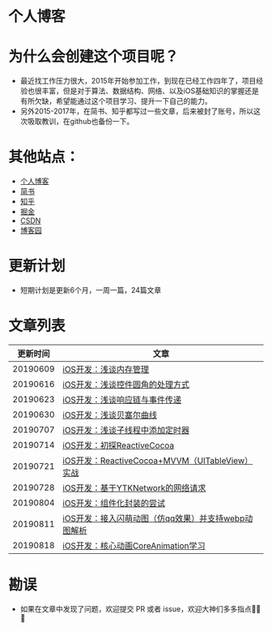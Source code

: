 # 个人博客
# 为什么会创建这个项目呢？
* 最近找工作压力很大，2015年开始参加工作，到现在已经工作四年了，项目经验也很丰富，但是对于算法、数据结构、网络、以及iOS基础知识的掌握还是有所欠缺，希望能通过这个项目学习、提升一下自己的能力。
* 另外2015-2017年，在简书、知乎都写过一些文章，后来被封了账号，所以这次吸取教训，在github也备份一下。

# 其他站点：
* [个人博客](http://www.devpeng.com)
* [简书](https://www.jianshu.com/u/ab82c808132d)
* [知乎](https://www.zhihu.com/people/devpeng)
* [掘金](https://juejin.im/user/5cbfd60df265da036d79bd6c)
* [CSDN](https://blog.csdn.net/ctguqsx)
* [博客园]()

# 更新计划
* 短期计划是更新6个月，一周一篇，24篇文章
# 文章列表
更新时间 | 文章
-|-
20190609|[iOS开发：浅谈内存管理](https://github.com/pengwj/blogWork/blob/master/article/iOS%E5%BC%80%E5%8F%91%EF%BC%9A%E6%B5%85%E8%B0%88%E5%86%85%E5%AD%98%E7%AE%A1%E7%90%86.md)
20190616|[iOS开发：浅谈控件圆角的处理方式](https://github.com/pengwj/blogWork/blob/master/article/iOS%E5%BC%80%E5%8F%91%EF%BC%9A%E6%B5%85%E8%B0%88%E6%8E%A7%E4%BB%B6%E5%9C%86%E8%A7%92%E7%9A%84%E5%A4%84%E7%90%86%E6%96%B9%E5%BC%8F.md)
20190623|[iOS开发：浅谈响应链与事件传递](https://github.com/pengwj/blogWork/blob/master/article/iOS%E5%BC%80%E5%8F%91%EF%BC%9A%E6%B5%85%E8%B0%88%E5%93%8D%E5%BA%94%E9%93%BE%E4%B8%8E%E4%BA%8B%E4%BB%B6%E4%BC%A0%E9%80%92.md)
20190630|[iOS开发：浅谈贝塞尔曲线](https://github.com/pengwj/blogWork/blob/master/article/iOS%E5%BC%80%E5%8F%91%EF%BC%9A%E6%B5%85%E8%B0%88%E8%B4%9D%E5%A1%9E%E5%B0%94%E6%9B%B2%E7%BA%BF.md)
20190707|[iOS开发：浅谈子线程中添加定时器](https://github.com/pengwj/blogWork/blob/master/article/iOS%E5%BC%80%E5%8F%91%EF%BC%9A%E6%B5%85%E8%B0%88%E5%AD%90%E7%BA%BF%E7%A8%8B%E4%B8%AD%E6%B7%BB%E5%8A%A0%E5%AE%9A%E6%97%B6%E5%99%A8.md)
20190714|[iOS开发：初探ReactiveCocoa](https://github.com/pengwj/blogWork/blob/master/article/iOS开发：初探ReactiveCocoa.md)
20190721|[iOS开发：ReactiveCocoa+MVVM（UITableView）实战](https://github.com/pengwj/blogWork/blob/master/article/iOS%E5%BC%80%E5%8F%91%EF%BC%9AReactiveCocoa%2BMVVM%EF%BC%88UITableView%EF%BC%89%E5%AE%9E%E6%88%98.md)
20190728|[iOS开发：基于YTKNetwork的网络请求](https://github.com/pengwj/blogWork/blob/master/article/iOS%E5%BC%80%E5%8F%91%EF%BC%9A%E5%9F%BA%E4%BA%8EYTKNetwork%E7%9A%84%E7%BD%91%E7%BB%9C%E8%AF%B7%E6%B1%82.md)
20190804|[iOS开发：组件化封装的尝试](https://github.com/pengwj/blogWork/blob/master/article/iOS开发：组件化封装的尝试.md)
20190811|[iOS开发：接入闪萌动图（仿qq效果）并支持webp动图解析](https://github.com/pengwj/blogWork/blob/master/article/iOS开发：接入闪萌动图（仿qq效果）并支持webp动图解析.md)
20190818|[iOS开发：核心动画CoreAnimation学习](https://github.com/pengwj/blogWork/blob/master/article/iOS%E5%BC%80%E5%8F%91%EF%BC%9A%E6%A0%B8%E5%BF%83%E5%8A%A8%E7%94%BBCoreAnimation%E5%AD%A6%E4%B9%A0.md)





# 勘误
* 如果在文章中发现了问题，欢迎提交 PR 或者 issue，欢迎大神们多多指点🙏🙏🙏

